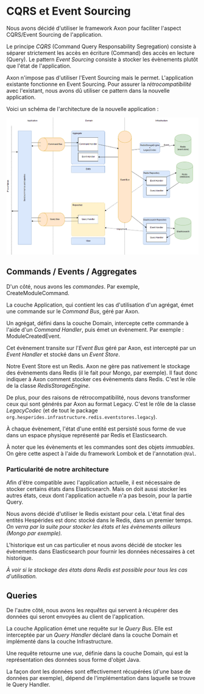 # CQRS et Event Sourcing

Nous avons décidé d'utiliser le framework Axon pour faciliter l'aspect CQRS/Event Sourcing de l'application.

Le principe *CQRS* (Command Query Responsability Segregation) consiste à séparer strictement les accès en écriture (Command) des accès en lecture (Query). Le pattern *Event Sourcing* consiste à stocker les évènements plutôt que l'état de l'application.

Axon n'impose pas d'utiliser l'Event Sourcing mais le permet. L'application existante fonctionne en Event Sourcing. Pour assurer la *rétrocompatibilité* avec l'existant, nous avons dû utiliser ce pattern dans la nouvelle application.

Voici un schéma de l'architecture de la nouvelle application :

![Architecture Event Sourcing et CQRS](images/cqrs_event_sourcing.png)

## Commands / Events / Aggregates

D'un côté, nous avons les *commandes*. Par exemple, CreateModuleCommand.

La couche Application, qui contient les cas d'utilisation d'un agrégat, émet une commande sur le *Command Bus*, géré par Axon.

Un agrégat, défini dans la couche Domain, intercepte cette commande à l'aide d'un *Command Handler*, puis émet un évènement. Par exemple : ModuleCreatedEvent.

Cet évènement transite sur l'*Event Bus* géré par Axon, est intercepté par un *Event Handler* et stocké dans un *Event Store*.

Notre Event Store est un Redis. Axon ne gère pas nativement le stockage des évènements dans Redis (il le fait pour Mongo, par exemple). Il faut donc indiquer à Axon comment stocker ces évènements dans Redis. C'est le rôle de la classe *RedisStorageEngine*.

De plus, pour des raisons de rétrocompatibilité, nous devons transformer ceux qui sont générés par Axon au format Legacy. C'est le rôle de la classe *LegacyCodec* (et de tout le package `org.hesperides.infrastructure.redis.eventstores.legacy`).

À chaque évènement, l'état d'une entité est persisté sous forme de vue dans un espace physique représenté par Redis et Elasticsearch.

À noter que les évènements et les commandes sont des objets *immuables*. On gère cette aspect à l'aide du framework Lombok et de l'annotation `@Val`.

### Particularité de notre architecture

Afin d'être compatible avec l'application actuelle, il est nécessaire de stocker certains états dans Elasticsearch. Mais on doit aussi stocker les autres états, ceux dont l'application actuelle n'a pas besoin, pour la partie Query.

Nous avons décidé d'utiliser le Redis existant pour cela. L'état final des entités Hespérides est donc stocké dans le Redis, dans un premier temps. *On verra par la suite pour stocker les états et les évènements ailleurs (Mongo par exemple).*

L'historique est un cas particulier et nous avons décidé de stocker les évènements dans Elasticsearch pour fournir les données nécessaires à cet historique.

*À voir si le stockage des états dans Redis est possible pour tous les cas d'utilisation.*

## Queries

De l'autre côté, nous avons les *requêtes* qui servent à récupérer des données qui seront envoyées au client de l'application.

La couche Application émet une requête sur le *Query Bus*. Elle est interceptée par un *Query Handler* déclaré dans la couche Domain et implémenté dans la couche Infrastructure.

Une requête retourne une *vue*, définie dans la couche Domain, qui est la représentation des données sous forme d'objet Java.

La façon dont les données sont effectivement récupérées (d'une base de données par exemple), dépend de l'implémentation dans laquelle se trouve le Query Handler.
